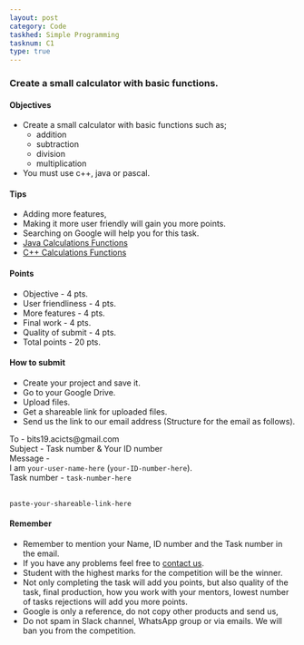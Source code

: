 ```yaml
---
layout: post
category: Code
taskhed: Simple Programming
tasknum: C1
type: true
---
```

### Create a small calculator with basic functions.


#### **Objectives**

- Create a small calculator with basic functions such as;
  - addition
  - subtraction
  - division
  - multiplication
- You must use c++, java or pascal.

#### **Tips**

- Adding more features,
- Making it more user friendly will gain you more points.
- Searching on Google will help you for this task.
- [Java Calculations Functions](https://www.youtube.com/watch?v=4oaFjESw50k)
- [C++ Calculations Functions](https://www.youtube.com/watch?v=yjucJUsHSqg)

#### **Points**

- Objective - 4 pts.
- User friendliness - 4 pts.
- More features - 4 pts.
- Final work - 4 pts.
- Quality of submit - 4 pts.
- <div class="total">Total points - 20 pts.</div>

#### **How to submit**

- Create your project and save it.
- Go to your Google Drive.
- Upload files.
- Get a shareable link for uploaded files.
- Send us the link to our email address (Structure for the email as follows).

<div class="highlightcode">
To - bits19.acicts@gmail.com
<br/>
Subject - Task number & Your ID number
<br/>
Message -
<br/>
I am <code>your-user-name-here</code> (<code>your-ID-number-here</code>).
<br/>
Task number - <code>task-number-here</code>
<br/><br/>

<code>paste-your-shareable-link-here</code>
<br/>
</div>

#### **Remember**
- Remember to mention your Name, ID number and the Task number in the email.
- If you have any problems feel free to <a href="../contact.html" target="_blank">contact us</a>.
- Student with the highest marks for the competition will be the winner.
- Not only completing the task will add you points, but also quality of the task, final production, how you work with your mentors, lowest number of tasks rejections will add you more points.
- Google is only a reference, do not copy other products and send us,
- Do not spam in Slack channel, WhatsApp group or via emails. We will ban you from the competition.
